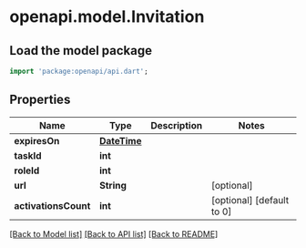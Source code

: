 # openapi.model.Invitation

## Load the model package
```dart
import 'package:openapi/api.dart';
```

## Properties
Name | Type | Description | Notes
------------ | ------------- | ------------- | -------------
**expiresOn** | [**DateTime**](DateTime.md) |  | 
**taskId** | **int** |  | 
**roleId** | **int** |  | 
**url** | **String** |  | [optional] 
**activationsCount** | **int** |  | [optional] [default to 0]

[[Back to Model list]](../README.md#documentation-for-models) [[Back to API list]](../README.md#documentation-for-api-endpoints) [[Back to README]](../README.md)



